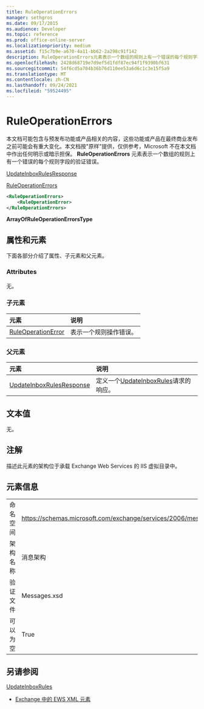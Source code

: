 ```yaml
---
title: RuleOperationErrors
manager: sethgros
ms.date: 09/17/2015
ms.audience: Developer
ms.topic: reference
ms.prod: office-online-server
ms.localizationpriority: medium
ms.assetid: f15c7b9e-a670-4a11-bb62-2a298c91f142
description: RuleOperationErrors元素表示一个数组的规则上有一个错误的每个规则字段的验证错误。
ms.openlocfilehash: 2428d68719e7d9ef5d1fdf87ec94f1f9390bf631
ms.sourcegitcommit: 54f6cd5a704b36b76d110ee53a6d6c1c3e15f5a9
ms.translationtype: MT
ms.contentlocale: zh-CN
ms.lasthandoff: 09/24/2021
ms.locfileid: "59524495"
---
```

# <a name="ruleoperationerrors"></a>RuleOperationErrors

本文档可能包含与预发布功能或产品相关的内容，这些功能或产品在最终商业发布之前可能会有重大变化。本文档按"原样"提供，仅供参考，Microsoft 不在本文档中作出任何明示或暗示担保。 **RuleOperationErrors** 元素表示一个数组的规则上有一个错误的每个规则字段的验证错误。 
  
[UpdateInboxRulesResponse](updateinboxrulesresponse.md)
  
[RuleOperationErrors](ruleoperationerrors.md)
  
```XML
<RuleOperationErrors>
    <RuleOperationError>
</RuleOperationErrors>
```

 **ArrayOfRuleOperationErrorsType**
## <a name="attributes-and-elements"></a>属性和元素

下面各部分介绍了属性、子元素和父元素。
  
### <a name="attributes"></a>Attributes

无。
  
### <a name="child-elements"></a>子元素

|**元素**|**说明**|
|:-----|:-----|
|[RuleOperationError](ruleoperationerror.md) <br/> |表示一个规则操作错误。  <br/> |
   
### <a name="parent-elements"></a>父元素

|**元素**|**说明**|
|:-----|:-----|
|[UpdateInboxRulesResponse](updateinboxrulesresponse.md) <br/> |定义一个[UpdateInboxRules](updateinboxrules.md)请求的响应。  <br/> |
   
## <a name="text-value"></a>文本值

无。
  
## <a name="remarks"></a>注解

描述此元素的架构位于承载 Exchange Web Services 的 IIS 虚拟目录中。
  
## <a name="element-information"></a>元素信息

|||
|:-----|:-----|
|命名空间  <br/> |https://schemas.microsoft.com/exchange/services/2006/messages  <br/> |
|架构名称  <br/> |消息架构  <br/> |
|验证文件  <br/> |Messages.xsd  <br/> |
|可以为空  <br/> |True  <br/> |
   
## <a name="see-also"></a>另请参阅



[UpdateInboxRules](updateinboxrules.md)


- [Exchange 中的 EWS XML 元素](ews-xml-elements-in-exchange.md)


